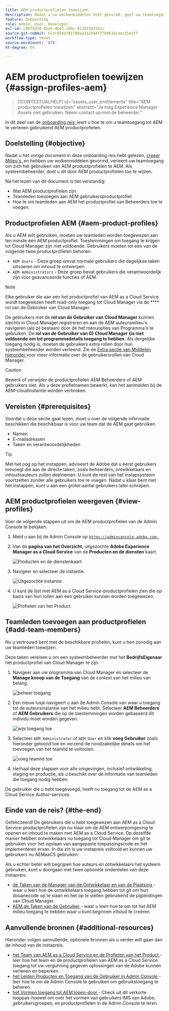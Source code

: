 ```yaml
---
title: AEM productprofielen toewijzen
description: Nadat u uw wolkenmiddelen hebt gevormd, geef uw teamtoegang tot AEM zich gebruikend AEM productprofielen.
feature: Onboarding
role: Admin, User, Developer
exl-id: c00f5d28-85af-4bd3-a50c-913d1342241c
source-git-commit: bc3c054e781789aa2a2b94f77b0616caec15e2ff
workflow-type: tm+mt
source-wordcount: '878'
ht-degree: 0%

---
```


# AEM productprofielen toewijzen {#assign-profiles-aem}

>[!CONTEXTUALHELP]
>id="assets_user_entitlements"
>title="AEM productprofielen toewijzen"
>abstract="Je mag Experience Manager Assets niet gebruiken. Neem contact op met de beheerder."

In dit deel van de [ onboarding reis, ](overview.md) leert u hoe te om u teamtoegang tot AEM te verlenen gebruikend AEM productprofielen.

## Doelstelling {#objective}

Nadat u het vorige document in deze onboarding reis hebt gelezen, [ creeer Milieu&#39;s, ](create-environments.md) en hebben uw wolkenmiddelen gevormd, verleent uw teamtoegang om zich het gebruiken van AEM productprofielen te AEM. Als systeembeheerder, doet u dit door AEM productprofielen toe te wijzen.

Na het lezen van dit document is het verstandig:

* Wat AEM productprofielen zijn.
* Teamleden toevoegen aan AEM gebruikersproductprofiel.
* Hoe te om teamleden aan AEM het productprofiel van Beheerders toe te voegen.

## Productprofielen AEM {#aem-product-profiles}

Als u AEM wilt gebruiken, moeten uw teamleden worden toegewezen aan ten minste één AEM productprofiel. Toestemmingen om toegang te krijgen tot Cloud Manager zijn niet voldoende. Gebruikers moeten tot een van de volgende twee productprofielen behoren:

* `AEM Users` - Deze groep omvat normale gebruikers die dagelijkse taken uitvoeren om inhoud te ontwerpen.
* `AEM Administrators` - Deze groep bevat gebruikers die verantwoordelijk zijn voor geavanceerde functies of AEM.

>[!NOTE]
>
>Elke gebruiker die aan een het productprofiel van AEM as a Cloud Service wordt toegewezen heeft read-only toegang tot Cloud Manager via de **** rol van de Gebruiker van Cloud Manager.
>
>De gebruikers met de **rol van de Gebruiker van Cloud Manager** kunnen slechts in Cloud Manager registreren en aan de AEM auteursmilieu&#39;s navigeren (als zij bestaan) door de het menuopties van Programma&#39;s te gebruiken. De **rol van de Gebruiker van 0} Cloud Manager {is niet voldoende om tot programmadetails toegang te hebben.** Als dergelijke toegang nodig is, moeten de gebruikers extra rollen door hun systeembeheerder worden verleend.
>Zie de [ Extra sectie van Middelen hieronder ](#additional-resources) voor meer informatie over de gebruikersrollen van Cloud Manager.

>[!CAUTION]
>
>Bewerk of verwijder de productprofielen AEM Beheerders of AEM gebruikers niet. Als u deze profielnamen bewerkt, kan het aanmelden bij de AEM-cloudinstantie worden verbroken.

## Vereisten {#prerequisites}

Voordat u deze sectie gaat lezen, moet u over de volgende informatie beschikken die beschikbaar is voor uw team dat de AEM gaat gebruiken.

* Namen
* E-mailadressen
* Taken en verantwoordelijkheden

>[!TIP]
>
>Met het oog op het instappen, adviseert de Adobe dat u eerst gebruikers toevoegt die aan de directe taken, zoals beheerders, ontwikkelaars en inhoudsauteurs zullen deelnemen. U kunt de rest van het instapsysteem voortzetten zonder alle gebruikers toe te voegen. Nadat u klaar bent met het instappen, kunt u aan een groter aantal gebruikers later schrapen.

## AEM productprofielen weergeven {#view-profiles}

Voer de volgende stappen uit om de AEM productprofielen van de Admin Console te bekijken.

1. Meld u aan bij de Admin Console op [`https://adminconsole.adobe.com` .](https://adminconsole.adobe.com)

1. Van de **pagina van het Overzicht**, uitgezochte **Adobe Experience Manager as a Cloud Service** van de **Producten en de diensten** kaart.

   ![ Producten en de dienstenkaart ](/help/journey-onboarding/assets/assign-team1.png)

1. Navigeer en selecteer de instantie.

   ![ Uitgezochte instantie ](/help/journey-onboarding/assets/cloud-profiles-1.png)

1. U kunt de lijst met AEM as a Cloud Service-productprofielen zien die op basis van hun rollen aan een gebruiker kunnen worden toegewezen.

   ![ Profielen van het Product ](/help/journey-onboarding/assets/cloud-profiles-2.png)

## Teamleden toevoegen aan productprofielen {#add-team-members}

Nu u vertrouwd bent met de beschikbare profielen, kunt u hen zonodig aan uw teamleden toewijzen.

Deze taken vereisen u om een systeembeheerder met het **BedrijfsEigenaar** het productprofiel van Cloud Manager te zijn.

1. Navigeer aan uw programma van Cloud Manager en selecteer de **Manage knoop van de Toegang** van de context van het milieu van belang.

   ![ beheer toegang ](/help/journey-onboarding/assets/add-team1.png)

1. Een nieuw lusje navigeert u aan de Admin Console van waar u toegang tot de auteursinstantie van het milieu hebt. Selecteer **AEM Beheerders** of **AEM Gebruikers** die op de toestemmingen worden gebaseerd dit individu moet worden gegeven.

   ![ wijs toegang ](/help/journey-onboarding/assets/add-team2.png) toe

1. Selecteer `AEM Administrator` of `AEM User` en klik **voeg Gebruiker** zoals hieronder getoond toe en verzend de noodzakelijke details om het toevoegen van het teamlid te voltooien.

   ![ voeg teamlid ](/help/journey-onboarding/assets/add-team3.png) toe

1. Herhaal deze stappen voor alle omgevingen, inclusief ontwikkeling, staging en productie, als u beschikt over de informatie van teamleden die toegang nodig hebben.

De gebruiker die u hebt toegevoegd, heeft nu toegang tot de AEM as a Cloud Service Author-services.

## Einde van de reis? {#the-end}

Gefeliciteerd! De gebruikers die u hebt toegewezen aan AEM as a Cloud Service-productprofielen zijn nu klaar om de AEM ontwerpomgeving te openen en inhoud te maken met AEM as a Cloud Service. Op dezelfde manier hebben ontwikkelaars nu toegang tot Cloud Manager om git te gebruiken voor het opslaan van aangepaste toepassingscode en het implementeren ervan. In die zin is uw instapreis voltooid en kunnen uw gebruikers nu AEMaaCS gebruiken.

Als u echter beter wilt begrijpen hoe auteurs en ontwikkelaars het systeem gebruiken, kunt u doorgaan met twee optionele onderdelen van deze instapreis:

* [ de Taken van de Manager van de Ontwikkelaar en van de Plaatsing ](developers.md) - waar u leert hoe de ontwikkelaars toegang hebben tot git om hun douanecode op te slaan en het op te stellen gebruikend de pijpleidingen van Cloud Manager.
* [ AEM de Taken van de Gebruiker ](aem-users.md) - waar u leert hoe te om tot het AEM milieu toegang te hebben waar u kunt beginnen inhoud te creëren.

## Aanvullende bronnen {#additional-resources}

Hieronder volgen aanvullende, optionele bronnen als u verder wilt gaan dan de inhoud van de instapreis.

* [ het Team van AEM as a Cloud Service en de Profielen van het Product ](/help/onboarding/aem-cs-team-product-profiles.md) - leer hoe het team en de productprofielen van AEM as a Cloud Service toegang tot uw vergunning gegeven oplossingen van de Adobe kunnen verlenen en beperken.
* [ het Leiden Producten en Toegang van de Gebruiker in Admin Console ](/help/security/ims-support.md#managing-products-and-user-access-in-admin-console) - leer hoe te om de Admin Console te gebruiken om gebruikstoegang te beheren.
* [ het Vormen toegang tot AEM lopen-door ](https://experienceleague.adobe.com/docs/experience-manager-learn/cloud-service/accessing/walk-through.html) - Check uit dit verkorte looppas-hoewel om over het vormen van gebruikers IMS van Adobe, gebruikersgroepen, en productprofielen in de Admin Console te leren.

